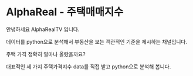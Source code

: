 #  AlphaReal - 주택매매지수

안녕하세요 AlphaRealTV 입니다.

데이터를 python으로 분석해서 부동산을 보는 객관적인 기준을 제시하는 채널입니다.

주택 가격 정확히 얼마나 올랐을까요?

대표적인 세 가지 주택가격지수 data를 직접 받고 python으로 분석해 봅니다.
